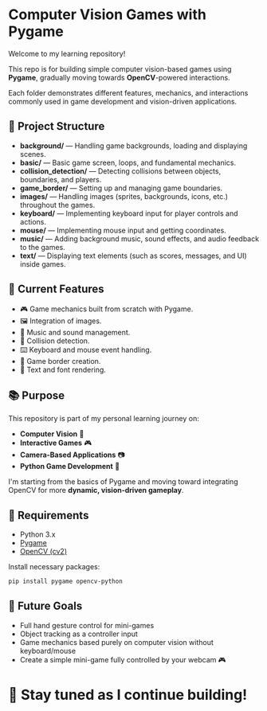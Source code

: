 # Computer Vision Games with Pygame

Welcome to my learning repository!  

This repo is for building simple computer vision-based games using **Pygame**, gradually moving towards **OpenCV**-powered interactions. 

Each folder demonstrates different features, mechanics, and interactions commonly used in game development and vision-driven applications.

## 📂 Project Structure

- **background/** — Handling game backgrounds, loading and displaying scenes.
- **basic/** — Basic game screen, loops, and fundamental mechanics.
- **collision_detection/** — Detecting collisions between objects, boundaries, and players.
- **game_border/** — Setting up and managing game boundaries.
- **images/** — Handling images (sprites, backgrounds, icons, etc.) throughout the games.
- **keyboard/** — Implementing keyboard input for player controls and actions.
- **mouse/** — Implementing mouse input and getting coordinates.
- **music/** — Adding background music, sound effects, and audio feedback to the games.
- **text/** — Displaying text elements (such as scores, messages, and UI) inside games.

## 🚀 Current Features

- 🎮 Game mechanics built from scratch with Pygame.
- 🖼️ Integration of images.
- 🎵 Music and sound management.
- 🧠 Collision detection.
- ⌨️ Keyboard and mouse event handling.
- 🧱 Game border creation.
- 📝 Text and font rendering.

## 📚 Purpose

This repository is part of my personal learning journey on:

- **Computer Vision** 🌟
- **Interactive Games** 🎮
- **Camera-Based Applications** 📷
- **Python Game Development** 🐍

I'm starting from the basics of Pygame and moving toward integrating OpenCV for more **dynamic, vision-driven gameplay**.

## 🔧 Requirements

- Python 3.x
- [Pygame](https://www.pygame.org/)
- [OpenCV (cv2)](https://opencv.org/)  

Install necessary packages:

```bash
pip install pygame opencv-python
```

## 🌟 Future Goals

- Full hand gesture control for mini-games
- Object tracking as a controller input
- Game mechanics based purely on computer vision without keyboard/mouse
- Create a simple mini-game fully controlled by your webcam 🎮

# 🎯 Stay tuned as I continue building!
